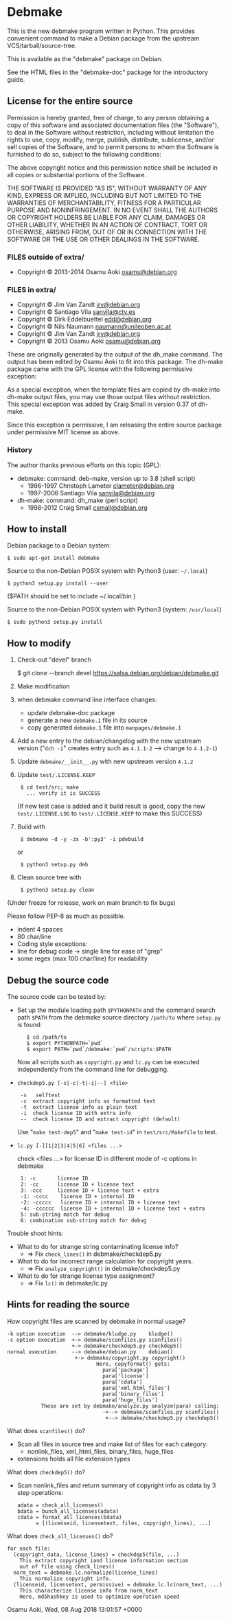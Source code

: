 # Debmake

This is the new debmake program written in Python.  This provides convenient
command to make a Debian package from the upstream VCS/tarball/source-tree.

This is available as the "debmake" package on Debian.

See the HTML files in the "debmake-doc" package for the introductory guide.

## License for the entire source

Permission is hereby granted, free of charge, to any person obtaining a
copy of this software and associated documentation files (the "Software"),
to deal in the Software without restriction, including without limitation
the rights to use, copy, modify, merge, publish, distribute, sublicense,
and/or sell copies of the Software, and to permit persons to whom the
Software is furnished to do so, subject to the following conditions:

The above copyright notice and this permission notice shall be included
in all copies or substantial portions of the Software.

THE SOFTWARE IS PROVIDED "AS IS", WITHOUT WARRANTY OF ANY KIND, EXPRESS
OR IMPLIED, INCLUDING BUT NOT LIMITED TO THE WARRANTIES OF
MERCHANTABILITY, FITNESS FOR A PARTICULAR PURPOSE AND NONINFRINGEMENT.
IN NO EVENT SHALL THE AUTHORS OR COPYRIGHT HOLDERS BE LIABLE FOR ANY
CLAIM, DAMAGES OR OTHER LIABILITY, WHETHER IN AN ACTION OF CONTRACT,
TORT OR OTHERWISE, ARISING FROM, OUT OF OR IN CONNECTION WITH THE
SOFTWARE OR THE USE OR OTHER DEALINGS IN THE SOFTWARE.

### FILES outside of extra/

  * Copyright © 2013-2014 Osamu Aoki <osamu@debian.org>

### FILES in extra/
  * Copyright © Jim Van Zandt <jrv@debian.org>
  * Copyright © Santiago Vila <sanvila@ctv.es>
  * Copyright © Dirk Eddelbuettel <edd@debian.org>
  * Copyright © Nils Naumann <naumann@unileoben.ac.at>
  * Copyright © Jim Van Zandt <jrv@debian.org>
  * Copyright © 2013 Osamu Aoki <osamu@debian.org>
  
These are originally generated by the output of the dh_make command.  The
output has been edited by Osamu Aoki to fit into this package.  The dh-make
package came with the GPL license with the following permissive exception:

  As a special exception, when the template files are copied by dh-make into
  dh-make output files, you may use those output files without restriction.
  This special exception was added by Craig Small in version 0.37 of dh-make.

Since this exception is permissive, I am releasing the entire source package
under permissive MIT license as above.

### History

The author thanks previous efforts on this topic (GPL):
 * debmake: command: deb-make, version up to 3.8         (shell script)
   * 1996-1997 Christoph Lameter <clameter@debian.org>
   * 1997-2006 Santiago Vila <sanvila@debian.org>
 * dh-make: command: dh_make                             (perl script)
   * 1998-2012 Craig Small <csmall@debian.org>

## How to install

Debian package to a Debian system:

    $ sudo apt-get install debmake

Source to the non-Debian POSIX system with Python3 (user: `~/.local`)

    $ python3 setup.py install --user

($PATH should be set to include ~/.local/bin )

Source to the non-Debian POSIX system with Python3 (system: `/usr/local`)

    $ sudo python3 setup.py install

## How to modify

1. Check-out "devel" branch

    $ git clone --branch devel https://salsa.debian.org/debian/debmake.git 

2. Make modification
3. when debmake command line interface changes:
      * update debmake-doc package
      * generate a new `debmake.1` file in its source
      * copy generated `debmake.1` file into `manpages/debmake.1`
4. Add a new entry to the debian/changelog with the new upstream version
   ("`dch -i`" creates entry such as `4.1.1-2` --> change to `4.1.2-1`)
5. Update `debmake/__init__.py` with new upstream version `4.1.2`
6. Update `test/.LICENSE.KEEP`

        $ cd test/src; make
          ... verify it is SUCCESS

   (If new test case is added and it build result is good, copy the new
   `test/.LICENSE.LOG` to `test/.LICENSE.KEEP` to make this SUCCESS)

7. Build with

        $ debmake -d -y -zx -b':py3' -i pdebuild

   or

        $ python3 setup.py deb

8. Clean source tree with

        $ python3 setup.py clean

(Under freeze for release, work on main branch to fix bugs)

Please follow PEP-8 as much as possible.
 * indent 4 spaces
 * 80 char/line
 *  Coding style exceptions:
   * line for debug code -> single line for ease of "grep"
   * some regex (max 100 char/line) for readability

## Debug the source code

The source code can be tested by:

 * Set up the module loading path `$PYTHONPATH` and the command search path `$PATH`
   from the debmake source directory `/path/to` where `setup.py` is found:

          $ cd /path/to
          $ export PYTHONPATH=`pwd`
          $ export PATH=`pwd`/debmake:`pwd`/scripts:$PATH

   Now all scripts such as `copyright.py` and `lc.py` can be executed
   independently from the command line for debugging.

 * ```checkdep5.py [-s|-c|-t|-i|--] <file>```
   
        -s	 selftest
        -c  extract copyright info as formatted text
        -t  extract license info as plain text
        -i  check license ID with extra info
        --  check license ID and extract copyright (default)

   Use "```make test-dep5```" and "```make test-id```" in `test/src/Makefile` to test.

 * ```lc.py [-][1|2|3|4|5|6] <files ...>```

   check <files ...> for license ID in different mode of -c options in debmake

        1: -c       license ID
        2: -cc      license ID + license text
        3: -ccc     license ID + license text + extra
        -1: -cccc    license ID + internal ID
        -2: -ccccc   license ID + internal ID + license text
        -4: -cccccc  license ID + internal ID + license text + extra
        5: sub-string match for debug
        6: combination sub-string match for debug

Trouble shoot hints:
 * What to do for strange string contaminating license info?
   *  => Fix `check_lines()`       in debmake/checkdep5.py
 * What to do for incorrect range calculation for copyright years.
   *  => Fix `analyze_copyright()` in debmake/checkdep5.py
 * What to do for strange license type assignment?
   * => Fix `lc()`                in debmake/lc.py

## Hints for reading the source

How copyright files are scanned by debmake in normal usage?

    -k option execution  --> debmake/kludge.py    kludge()
    -c option execution  +-> debmake/scanfiles.py scanfiles()
                         +-> debmake/checkdep5.py checkdep5()
    normal execution     --> debmake/debian.py    debian()
                          +-> debmake/copyright.py copyright()
                                 Here, copyformat() gets:
                                   para['package']
                                   para['license']
                                   para['cdata']
                                   para['xml_html_files']
                                   para['binary_files']
                                   para['huge_files']
               These are set by debmake/analyze.py analyze(para) calling:
                                   -+--> debmake/scanfiles.py scanfiles()
                                    +--> debmake/checkdep5.py checkdep5()

What does `scanfiles()` do?
  * Scan all files in source tree and make list of files for each category:
    * nonlink_files, xml_html_files, binary_files, huge_files
  * extensions holds all file extension types

What does `checkdep5()` do?
  * Scan nonlink_files and return summary of copyright info as cdata
  by 3 step operations:

        adata = check_all_licenses()
        bdata = bunch_all_licenses(adata)
        cdata = format_all_licenses(bdata)
              = [(licenseid, licensetext, files, copyright_lines), ...]

What does `check_all_licenses()` do?

    for each file:
      (copyright_data, license_lines) = checkdep5(file, ...)
        This extract copyright iand license information section
        out of file using check_lines()
      norm_text = debmake.lc.normalize(license_lines)
        This normalize copyright info.
      (licenseid, licensetext, permissive) = debmake.lc.lc(norm_text, ...)
        This characterize license info from norm_text
        Here, md5hashkey is used to optimize operation speed

Osamu Aoki, Wed, 08 Aug 2018 13:01:57 +0000


